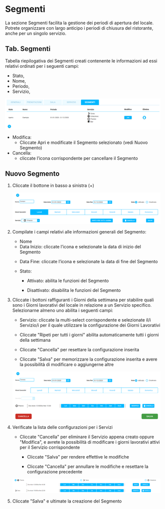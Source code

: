 # Segmenti

La sezione Segmenti facilita la gestione dei periodi di apertura del locale. Potrete organizzare con largo anticipo i periodi di chiusura del ristorante, anche per un singolo servizio.

## Tab. Segmenti 

Tabella riepilogativa dei Segmenti creati contenente le informazioni ad essi relativi ordinati per i seguenti campi: 

* Stato, 
* Nome, 
* Periodo, 
* Servizio,

![Tab-Segmenti](../../assets/img/imgSettings/Tab-Segmenti.png#largerMobile)

* <div>Modifica:</div>
    
    * Cliccate Apri e modificate il Segmento selezionato (vedi Nuovo Segmento)

* <div>Cancella:</div>

    *  cliccate l’icona corrispondente per cancellare il Segmento

## Nuovo Segmento

1. Cliccate il bottone in basso a sinistra (+)

    ![Nuovo-Segmento](../../assets/img/imgSettings/Nuovo-Segmento.png#mobile)

2. Compilate i campi relativi alle informazioni generali del Segmento:   

    * <div>Nome</div>

    * <div>Data Inizio: cliccate l’icona e selezionate la data di inizio del Segmento</div>

    * Data Fine: cliccate l’icona e selezionate la data di fine del Segmento

    * Stato:

        * Attivato: abilita le funzioni del Segmento

        * Disattivato: disabilita le funzioni del Segmento

3. Cliccate i bottoni raffiguranti i Giorni della settimana per stabilire quali sono i Giorni lavorativi del locale in relazione a un Servizio specifico. Selezionarne almeno uno abilita i seguenti campi:

    * Servizio: cliccate la multi-select corrispondente e selezionate il/i Servizio/i per il quale utilizzare la configurazione dei Giorni Lavorativi

    * Cliccate "Ripeti per tutti i giorni" abilita automaticamente tutti i giorni della settimana

    * Cliccate "Cancella" per resettare la configurazione inserita

    * Cliccate "Salva" per memorizzare la configurazione inserita e avere la possibilità di modificare o aggiungerne altre

    ![Nuovo-Segmento2](../../assets/img/imgSettings/Nuovo-Segmento2.png#nuovo-segmento2)

4. Verificate la lista delle configurazioni per i Servizi

    * Cliccate "Cancella" per eliminare il Servizio appena creato oppure "Modifica", e avrete la possibilità di modificare i giorni lavorativi attivi per il Servizio corrispondente

        * Cliccate "Salva" per rendere effettive le modifiche

        * Cliccate "Cancella" per annullare le modifiche e resettare la configurazione precedente

    ![Nuovo-Segmento3](../../assets/img/imgSettings/Nuovo-Segmento3.png#nuovo-segmento3)

5. Cliccate "Salva" e ultimate la creazione del Segmento